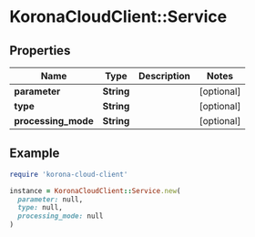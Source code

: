 # KoronaCloudClient::Service

## Properties

| Name | Type | Description | Notes |
| ---- | ---- | ----------- | ----- |
| **parameter** | **String** |  | [optional] |
| **type** | **String** |  | [optional] |
| **processing_mode** | **String** |  | [optional] |

## Example

```ruby
require 'korona-cloud-client'

instance = KoronaCloudClient::Service.new(
  parameter: null,
  type: null,
  processing_mode: null
)
```

